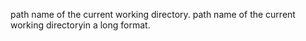 path name of the current working directory.
path name of the current working directoryin a long format.
